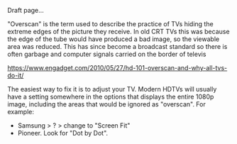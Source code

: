 Draft page...

"Overscan" is the term used to describe the practice of TVs hiding the extreme edges of the picture they receive. In old CRT TVs this was because the edge of the tube would have produced a bad image, so the viewable area was reduced. This has since become a broadcast standard so there is often garbage and computer signals carried on the border of televis

https://www.engadget.com/2010/05/27/hd-101-overscan-and-why-all-tvs-do-it/

The easiest way to fix it is to adjust your TV. Modern HDTVs will usually have a setting somewhere in the options that displays the entire 1080p image, including the areas that would be ignored as "overscan". For example:
* Samsung > ? > change to "Screen Fit"
* Pioneer. Look for "Dot by Dot". 